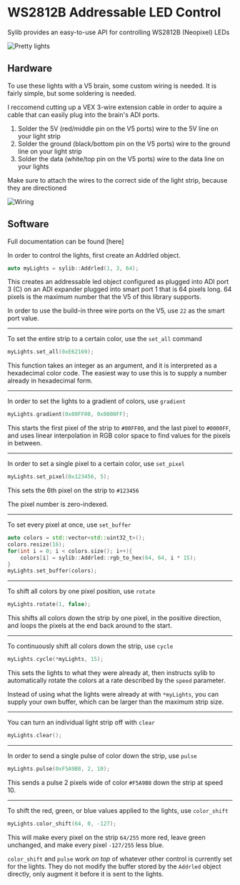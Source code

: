 # WS2812B Addressable LED Control

Sylib provides an easy-to-use API for controlling WS2812B (Neopixel) LEDs

![Pretty lights](https://imgur.com/a/XQ9Btip)

## Hardware
To use these lights with a V5 brain, some custom wiring is needed. It is fairly simple, but some soldering is needed. 

I reccomend cutting up a VEX 3-wire extension cable in order to aquire a cable that can easily plug into the brain's ADI ports. 

1) Solder the 5V (red/middle pin on the V5 ports) wire to the 5V line on your light strip
2) Solder the ground (black/bottom pin on the V5 ports) wire to the ground line on your light strip
3) Solder the data (white/top pin on the V5 ports) wire to the data line on your lights


Make sure to attach the wires to the correct side of the light strip, because they are directioned

![Wiring](https://imgur.com/9WN9Z6Q)

## Software

Full documentation can be found [here]

In order to control the lights, first create an Addrled object. 

```cpp
auto myLights = sylib::Addrled(1, 3, 64);
```

This creates an addressable led object configured as plugged into
ADI port 3 (C) on an ADI expander plugged into smart port 1 that is 64 pixels long. 
64 pixels is the maximum number that the V5 of this library supports.

In order to use the build-in three wire ports on the V5, use `22` as the smart port value. 


___

To set the entire strip to a certain color, use the `set_all` command

```cpp
myLights.set_all(0xE62169);
```

This function takes an integer as an argument, and it is interpreted as a hexadecimal color code. 
The easiest way to use this is to supply a number already in hexadecimal form. 

___

In order to set the lights to a gradient of colors, use `gradient`

```cpp
myLights.gradient(0x00FF00, 0x0000FF);
```

This starts the first pixel of the strip to `#00FF00`, and the last pixel to `#0000FF`,
and uses linear interpolation in RGB color space to find values for the pixels in between.

___

In order to set a single pixel to a certain color, use `set_pixel`

```cpp
myLights.set_pixel(0x123456, 5);
```

This sets the 6th pixel on the strip to `#123456`

The pixel number is zero-indexed. 

___

To set every pixel at once, use `set_buffer`

```cpp
auto colors = std::vector<std::uint32_t>();
colors.resize(16);
for(int i = 0; i < colors.size(); i++){
	colors[i] = sylib::Addrled::rgb_to_hex(64, 64, i * 15);
}
myLights.set_buffer(colors);
```

___

To shift all colors by one pixel position, use `rotate`

```cpp
myLights.rotate(1, false);
```

This shifts all colors down the strip by one pixel, in the positive direction, and loops
the pixels at the end back around to the start.

___

To continuously shift all colors down the strip, use `cycle`

```cpp
myLights.cycle(*myLights, 15);
```

This sets the lights to what they were already at, then instructs sylib to automatically
rotate the colors at a rate described by the `speed` parameter.

Instead of using what the lights were already at with `*myLights`, you can supply your own buffer,
which can be larger than the maximum strip size.


___

You can turn an individual light strip off with `clear`

```cpp
myLights.clear();
```

___

In order to send a single pulse of color down the strip, use `pulse`

```cpp
myLights.pulse(0xF5A9B8, 2, 10);
```

This sends a pulse 2 pixels wide of color `#F5A9B8` down the strip at speed 10. 

___

To shift the red, green, or blue values applied to the lights, use `color_shift`

```cpp
myLights.color_shift(64, 0, -127);
```

This will make every pixel on the strip `64/255` more red, leave green unchanged, and make
every pixel `-127/255` less blue. 

`color_shift` and `pulse` work *on top* of whatever other control is currently set for the lights.
They do not modify the buffer stored by the `Addrled` object directly, only augment it before
it is sent to the lights. 
